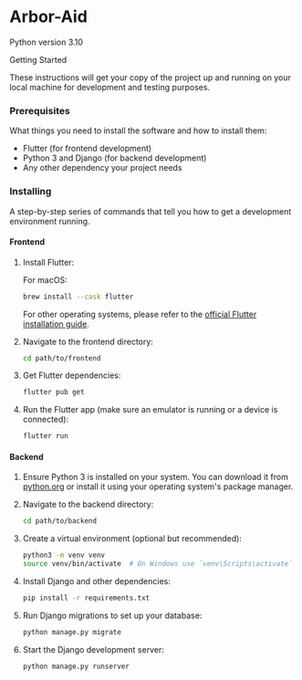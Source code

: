 # Arbor-Aid

Python version 3.10

Getting Started

These instructions will get your copy of the project up and running on your local machine for development and testing purposes.

### Prerequisites

What things you need to install the software and how to install them:

- Flutter (for frontend development)
- Python 3 and Django (for backend development)
- Any other dependency your project needs

### Installing

A step-by-step series of commands that tell you how to get a development environment running.

#### Frontend

1. Install Flutter:

   For macOS:

   ```bash
   brew install --cask flutter
   ```

   For other operating systems, please refer to the [official Flutter installation guide](https://flutter.dev/docs/get-started/install).
2. Navigate to the frontend directory:

   ```bash
   cd path/to/frontend
   ```
3. Get Flutter dependencies:

   ```bash
   flutter pub get
   ```
4. Run the Flutter app (make sure an emulator is running or a device is connected):

   ```bash
   flutter run
   ```

#### Backend

1. Ensure Python 3 is installed on your system. You can download it from [python.org](https://www.python.org/downloads/) or install it using your operating system's package manager.
2. Navigate to the backend directory:

   ```bash
   cd path/to/backend
   ```
3. Create a virtual environment (optional but recommended):

   ```bash
   python3 -m venv venv
   source venv/bin/activate  # On Windows use `venv\Scripts\activate`
   ```
4. Install Django and other dependencies:

   ```bash
   pip install -r requirements.txt
   ```
5. Run Django migrations to set up your database:

   ```bash
   python manage.py migrate
   ```
6. Start the Django development server:

   ```bash
   python manage.py runserver
   ```
